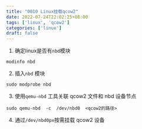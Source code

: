 ```yaml
---
title: "0010 Linux挂载qcow2"
date: 2022-07-24T22:02:25+08:00
tags: ['linux', 'qcow2']
categories: ['linux']
draft: false
---
```


1. 确定linux是否有`nbd`模块
```shell
modinfo nbd
```

2. 插入`nbd` 模块
```shell
sudo modprobe nbd
```
3. 使用`qemu-nbd` 工具关联 qcow2 文件和 nbd 设备节点
```shell
sudo qemu-nbd  -c  /dev/nbd0  <qcow2的路径>
```

4. 通过`/dev/nbd0px`按需挂载 qcow2 设备


